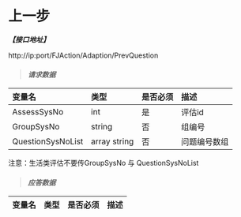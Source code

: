 # 上一步

_**【接口地址】**_

http://ip:port/FJAction/Adaption/PrevQuestion

> #### _请求数据_

| 变量名 | 类型 | 是否必须 | 描述 |
| :--- | :--- | :--- | :--- |
| AssessSysNo | int| 是 | 评估id |
| GroupSysNo | string | 否 | 组编号 |
| QuestionSysNoList | array string | 否 | 问题编号数组 |

注意：生活类评估不要传GroupSysNo 与 QuestionSysNoList 

> #### _应答数据_

| 变量名 | 类型 | 是否必须 | 描述 |
| :--- | :--- | :--- | :--- |